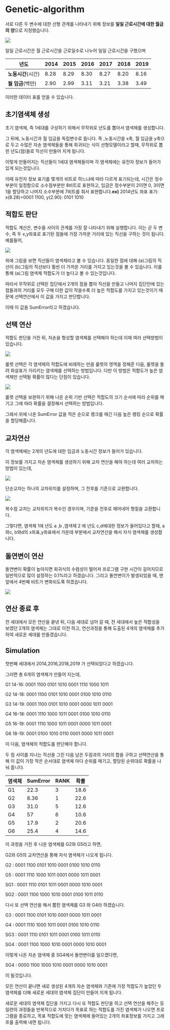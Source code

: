 # Genetic-algorithm

서로 다른 두 변수에 대한 선형 관계를 나타내기 위해 정보를 **일일 근로시간에 대한 월급의 양**으로 지정했습니다.

![](./image/Pay.png)

일일 근로시간은 월 근로시간을 근로일수로 나누어 일일 근로시간을 구했으며 

| 년도               | 2014 | 2015 | 2016 | 2017 | 2018 | 2019 |
| ------------------ | ---- | ---- | ---- | ---- | ---- | ---- |
| **노동시간**(시간) | 8.28 | 8.29 | 8.30 | 8.27 | 8.20 | 8.16 |
| **월 임금**(백만)  | 2.90 | 2.99 | 3.11 | 3.21 | 3.38 | 3.49 |

이러한 데이터 표를 얻을 수 있습니다.

## 초기염색체 생성

초기 염색체, 즉 1세대를 구성하기 위해서 무작위로 년도를 뽑아서 염색체를 생성합니다.

그 뒤에, 노동시간과 월 임금을 독립변수로 둡니다. 즉 ,노동시간을 x축, 월 임금을 y축으로 두고 수많은 자손 염색체들을 통해 회귀되는 식이 선형모델이라고 할때, 무작위로 뽑힌 년도(점)들로 직선이 만들어 지게 됩니다.

이렇게 만들어지는 직선들이 1세대 염색체들이며 각 염색체에는 유전자 정보가 들어가 있게 되는것입니다.  

이때 유전자 정보 표기를 몇개의 비트로 하느냐에 따라 다르게 표기되는데, 시간은 정수부분이 일정함으로 소수점부분만 8비트로 표현하고, 임금은 정수부분이 2이면 0, 3이면 1을 할당하고 나머지 소수부분에 7비트를 줘서 표현합니다.**ex)** 2014년도 좌표 표기: x(8.28)=0001 1100, y(2.90): 0101 1010

## 적합도 판단

적합도 계산은, 변수들 사이의 관계를 가장 잘 나타내기 위해 실행합니다. 이는 곧 두 변수, 즉 두 x,y좌표로 표기된 점들에 가장 가까운 거리에 있는 직선을 구하는 것이 됩니다. 예를들어,

![](./image/Graph.png) 

위에 그림을 보면 직선들이 염색체라고 볼 수 있습니다. 동일한 점에 대해 (a)그림의 직선이 (b)그림의 직선보다 훨씬 더 가까운 거리를 가지고 있는것을 볼 수 있습니다. 이를 통해 (a)그림 염색체 적합도가 더 높다고 볼 수 있는것입니다.

따라서 무작위로 선택된 집단에서 2개의 점을 뽑아 직선을 만들고 나머지 집단안에 있는 점들과의 거리를 모두 구해 더한 값이 작을수록 더 높은 적합도를 가지고 있는것이기 때문에 선택연산에서 이 값을 가지고 판단합니다.

이때 이 값을 SumError라고 하겠습니다.



## 선택 연산

적합도 판단을 거친 뒤, 자손을 형성할 염색체를 선택해야 하는데 이때 여러 선택방법이 있습니다.

![](./image/Roulette.png)

룰렛 선택은 각 염색체의 적합도에 비례하는 만큼 룰렛의 영역을 정해준 다음, 룰렛을 돌려 화살표가 가리키는 염색체를 선택하는 방법입니다. 다만 이 방법은 적합도가 높은 염색체만 선택될 확률이 많다는 단점이 있습니다.

![](./image/Ranking.png)

룰렛 선택을 보완하기 위해 나온 순위 기반 선택은 적합도의 크기 순서에 따라 순위를 매기고 그에 따라 확률을 결정해서 선택하는 방법입니다.

그래서 위에 나온 SumError 값을 적은 순으로 랭크를 매긴 다음 높은 랭킹 순으로 확률을 할당해줍니다.

## 교차연산

각 염색체에는 2개의 년도에 대한 임금과 노동시간 정보가 들어가 있습니다.

이 정보를 가지고 자손 염색체를 생성하기 위해 교차 연산을 해야 하는데 여러 교차하는 방법이 있는데,

![](./image/simple1.png)

단순교차는 하나의 교차위치를 설정하며, 그 전후를 기준으로 교환합니다.

![](./image/simple2.png)

복수점 교차는 교차위치가 복수인 경우이며, 기준을 전후로 떼어네어 형질을 교환합니다. 

그렇다면, 염색체 1에 년도 a ,b ,염색체 2 에 년도 c,d에대한 정보가 들어있다고 할때, a와c, b와d의 x좌표,y좌표에서 가운데 부분에서 교차연산을 해서 자식 염색체를 생성합니다.

## 돌연변이 연산

돌연변이 확률이 높아지면 회귀식의 수렴성이 떨어져 프로그램 구현 시간이 길어지므로 일반적으로 많이 설정하는 0.1%라고 하겠습니다. 그리고 돌연변이가 발생되었을 때, 맨 앞에서 4번째 비트가 변화되도록 하겠습니다.



![](./image/mutation.png)

## 연산 종료 후

전 세대에서 모든 연산을 끝낸 뒤, 다음 세대로 넘어 갈 때, 전 세대에서 높은 적합성을 보였던 2개의 염색체는 그대로 이전 하고, 연산과정을 통해 도출된 4개의 염색체를 추가하여 새로운 세대를 만들겠습니다.

## Simulation

첫번째 세대에서 2014,2016,2018,2019 가 선택되었다고 하겠습니다.

그러면 총 6개의 염색체가 만들어 지는데,

G1 14-16: 0001 1100 0101 1010 0001 1110 1000 1011

G2 14-18: 0001 1100 0101 1010 0001 0100 1010 0110

G3 14-19: 0001 1100 0101 1010 0001 0000 1011 0001

G4 16-18: 0001 1110 1000 1011 0001 0100 1010 0110

G5 16-19: 0001 1110 1000 1011 0001 0000 1011 0001

G6 18-19: 0001 0100 1010 0110 0001 0000 1011 0001

이 다음, 염색체의 적합도를 판단해야 합니다.

두 점 사이를 지나는 직선을 그린 다음 남은 두점과의 거리의 합을 구하고 선택연산을 통해 이 값이 가장 작은 순서대로 염색체 마다 순위를 매기고, 할당된 순위대로 확률을 나눠 줍니다.

| 염색체 | SumError | RANK | 확률 |
| ------ | -------- | ---- | ---- |
| G1     | 22.3     | 3    | 18.6 |
| G2     | 8.36     | 1    | 22.6 |
| G3     | 31.0     | 5    | 12.6 |
| G4     | 57       | 6    | 10.6 |
| G5     | 17.9     | 2    | 20.6 |
| G6     | 25.4     | 4    | 14.6 |

이 과정을 거친 후 나온 염색체를 G2와 G5라고 하면,

G2와 G5의 교차연산을 통해 자식 염색체가 나오게 됩니다.

G2  : 0001 1100 0101 1010 0001 0100 1010 0110

G5  : 0001 1110 1000 1011 0001 0000 1011 0001

SG1 : 0001 1110 0101 1011 0001 0000 1010 0001			 

SG2 : 0001 1100 1000 1010 0001 0100 1011 0110

다시 또 선택 연산을 해서 뽑힌 염색체를 G3 와 G4라 하겠습니다.

G3   : 0001 1100 0101 1010 0001 0000 1011 0001

G4   : 0001 1110 1000 1011 0001 0100 1010 0110

SG3 : 0001 1110 0101 1011 0001 0100 1011 0110

SG4 : 0001 1100 1000 1010 0001 0000 1010 0001

이렇게 나온 자손 염색체 중 SG4에서 돌연변이를 일으켰다면,

SG4 : 0000 1100 1000 1010 0001 0000 1010 0001

이 될것입니다.

모든 연산이 끝나면 새로 생성된 4개의 자손 염색체와 기존에 가장 적합도가 높았던 두 염색체를 더해 새로운 세대의 염색체 집단이 만들어 지게 됩니다.

새로운 세대의 염색체 집단을 가지고 다시 또 적합도 판단을 하고 선택 연산을 해주는 등 일련의 과정들을 반복적으로 거치다가 목표로 하는 적합도를 가진 염색체가 나오면 프로그램을 종료하고, 목표 적합도에 맞는 염색체에 들어있는 2개의 좌표정보를 가지고 그래프를 출력해 내면 됩니다. 